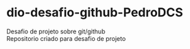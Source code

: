 # dio-desafio-github-PedroDCS
Desafio de projeto sobre git/github<br>
Repositorio criado para desafio de projeto

